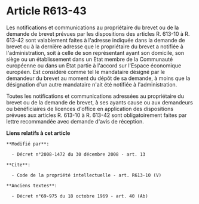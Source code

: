 # Article R613-43

Les notifications et communications au propriétaire du brevet ou de la demande de brevet prévues par les dispositions des
articles R. 613-10 à R. 613-42 sont valablement faites à l'adresse indiquée dans la demande de brevet ou à la dernière
adresse que le propriétaire du brevet a notifiée à l'administration, soit à celle de son représentant ayant son domicile, son
siège ou un établissement dans un Etat membre de la Communauté européenne ou dans un Etat partie à l'accord sur l'Espace
économique européen. Est considéré comme tel le mandataire désigné par le demandeur du brevet au moment du dépôt de sa
demande, à moins que la désignation d'un autre mandataire n'ait été notifiée à l'administration. 

Toutes les notifications et communications adressées au propriétaire du brevet ou de la demande de brevet, à ses ayants cause
ou aux demandeurs ou bénéficiaires de licences d'office en application des dispositions prévues aux articles R. 613-10 à R.
613-42 sont obligatoirement faites par lettre recommandée avec demande d'avis de réception.

**Liens relatifs à cet article**

	**Modifié par**:

	  - Décret n°2008-1472 du 30 décembre 2008 - art. 13

	**Cite**:

	  - Code de la propriété intellectuelle - art. R613-10 (V)

	**Anciens textes**:

	  - Décret n°69-975 du 18 octobre 1969 - art. 40 (Ab)
